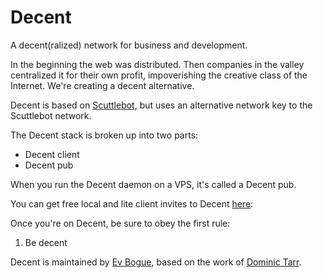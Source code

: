 # Decent

A decent(ralized) network for business and development.

In the beginning the web was distributed. Then companies in the valley centralized it for their own profit, impoverishing the creative class of the Internet. We're creating a decent alternative.

Decent is based on [Scuttlebot](), but uses an alternative network key to the Scuttlebot network.

The Decent stack is broken up into two parts:

+ Decent client
+ Decent pub

When you run the Decent daemon on a VPS, it's called a Decent pub.

You can get free local and lite client invites to Decent [here](http://sdash.evbogue.com/invite/):

Once you're on Decent, be sure to obey the first rule:

1. Be decent

Decent is maintained by [Ev Bogue](http://evbogue.com), based on the work of [Dominic Tarr](http://dominictarr.com).



